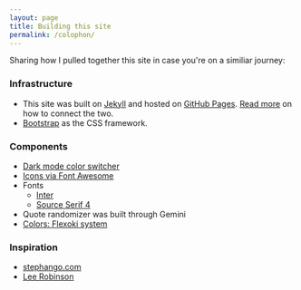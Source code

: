```yaml
---
layout: page
title: Building this site
permalink: /colophon/
---
```


Sharing how I pulled together this site in case you're on a similiar journey:

### Infrastructure
* This site was built on [Jekyll](https://jekyllrb.com/) and hosted on [GitHub Pages](https://pages.github.com/). [Read more](https://blog.cloudflare.com/secure-and-fast-github-pages-with-cloudflare/) on how to connect the two.
* [Bootstrap](https://getbootstrap.com/) as the CSS framework.


### Components
* [Dark mode color switcher](https://github.com/404GamerNotFound/bootstrap-5.3-dark-mode-light-mode-switch)
* [Icons via Font Awesome](https://fontawesome.com/icons)
* Fonts
   * [Inter](https://rsms.me/inter/)
   * [Source Serif 4](https://fonts.google.com/specimen/Source+Serif+4)
* Quote randomizer was built through Gemini
* [Colors: Flexoki system](https://stephango.com/flexoki)


### Inspiration
* [stephango.com](https://stephango.com)
* [Lee Robinson](https://leerob.com/)

